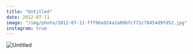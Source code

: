 ```yaml
---
title: "Untitled"
date: 2012-07-11
image: "/img/photo/2012-07-11-fff96a924a1a09bfcf71c78454d9fd52.jpg"
instagram: true
---
```


![Untitled](/img/photo/2012-07-11-fff96a924a1a09bfcf71c78454d9fd52.jpg)
